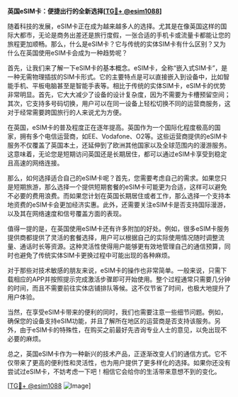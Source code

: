 **英国eSIM卡：便捷出行的全新选择[[TG💪+ @esim1088](https://t.me/s/esim1088)]**

随着科技的发展，eSIM卡正在成为越来越多人的选择。尤其是在像英国这样的国际大都市，无论是商务出差还是旅行度假，一张合适的手机卡或流量卡都能让您的旅程更加顺畅。那么，什么是eSIM卡？它与传统的实体SIM卡有什么区别？又为什么在英国使用eSIM卡会成为一种趋势呢？

首先，让我们来了解一下eSIM卡的基本概念。eSIM卡，全称“嵌入式SIM卡”，是一种无需物理插拔的SIM卡形式。它的主要特点是可以直接嵌入到设备中，比如智能手机、平板电脑甚至是智能手表等。相比于传统的实体SIM卡，eSIM卡的优势非常明显。首先，它大大减少了设备的设计复杂度，因为不需要为卡槽预留空间；其次，它支持多号码切换，用户可以在同一设备上轻松切换不同的运营商服务，这对于经常需要跨国旅行的人来说尤为方便。

在英国，eSIM卡的普及程度正在逐年提高。英国作为一个国际化程度极高的国家，拥有多个电信运营商，如EE、Vodafone、O2等。这些运营商提供的eSIM卡服务不仅覆盖了英国本土，还延伸到了欧洲其他国家以及全球范围内的漫游服务。这意味着，无论您是短期访问英国还是长期居住，都可以通过eSIM卡享受到稳定且高速的网络连接。

那么，如何选择适合自己的eSIM卡呢？首先，您需要考虑自己的需求。如果您只是短期旅游，那么选择一个提供短期套餐的eSIM卡可能更为合适，这样可以避免不必要的费用浪费。而如果您计划在英国长期居住或者工作，那么选择一个支持本地资费的eSIM卡会更加经济实惠。此外，还需要关注eSIM卡是否支持国际漫游，以及其在网络速度和信号覆盖方面的表现。

值得一提的是，在英国使用eSIM卡还有许多附加的好处。例如，很多eSIM卡服务提供商都提供了灵活的套餐选择，用户可以根据自己的实际使用情况随时调整流量、通话时长等资源。这种灵活性使得用户能够更有效地管理自己的通信预算，同时也避免了传统实体SIM卡更换过程中可能出现的各种麻烦。

对于那些对技术敏感的朋友来说，eSIM卡的操作也非常简单。一般来说，只需下载相应的APP并按照提示完成激活步骤即可开始使用。整个过程通常只需要几分钟的时间，而且不需要前往实体店铺排队等候。这不仅节省了时间，也极大地提升了用户体验。

当然，在享受eSIM卡带来的便利的同时，我们也需要注意一些细节问题。例如，确保您的设备支持eSIM功能，并且了解所在地区的运营商是否支持该服务。另外，由于eSIM卡的特殊性，在购买之前最好先咨询专业人士的意见，以免出现不必要的麻烦。

总之，英国eSIM卡作为一种新兴的技术产品，正逐渐改变人们的通信方式。它不仅带来了更高的便利性和灵活性，也为用户提供了更多样化的选择。如果你还没有尝试过eSIM卡，不妨考虑一下吧！相信它会给你的生活带来意想不到的变化。

[[TG💪+ @esim1088](https://t.me/s/esim1088) ![Image](https://i.postimg.cc/4NQfJmqS/Snipaste-2025-05-13-00-14-12.png)]